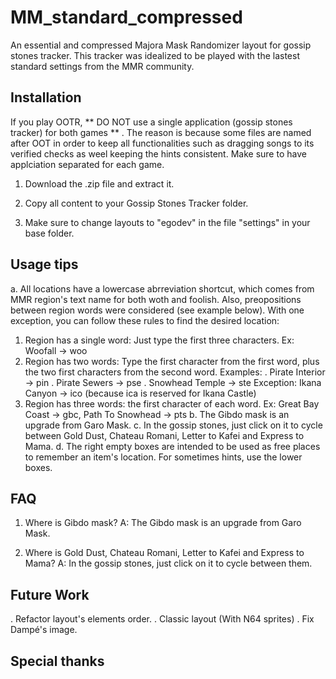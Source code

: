 # MM_standard_compressed

An essential and compressed Majora Mask Randomizer layout for gossip stones tracker. This tracker was idealized to be played with the lastest standard settings from the MMR community.

## Installation

If you play OOTR, ** DO NOT use a single application (gossip stones tracker) for both games ** . The reason is because some files are named after OOT in order to keep all functionalities such as dragging songs to its verified checks as weel keeping the hints consistent. Make sure to have applciation separated for each game. 

1. Download the .zip file and extract it.

2. Copy all content to your Gossip Stones Tracker folder.

3. Make sure to change layouts to "egodev" in the file "settings" in your base folder.

## Usage tips

a. All locations have a lowercase abrreviation shortcut, which comes from MMR region's text name for both woth and foolish. Also, preopositions between region words were considered (see example below). With one exception, you can follow these rules to find the desired location: 
  1. Region has a single word: Just type the first three characters. Ex: Woofall -> woo
  2. Region has two words: Type the first character from the first word, plus the two first characters from the second word. Examples:
    . Pirate Interior -> pin
    . Pirate Sewers -> pse
    . Snowhead Temple -> ste
    Exception: Ikana Canyon -> ico (because ica is reserved for Ikana Castle)
  3. Region has three words: the first character of each word. Ex: Great Bay Coast -> gbc, Path To Snowhead -> pts 
b. The Gibdo mask is an upgrade from Garo Mask.
c. In the gossip stones, just click on it to cycle between Gold Dust, Chateau Romani, Letter to Kafei and Express to Mama.
d. The right empty boxes are intended to be used as free places to remember an item's location. For sometimes hints, use the lower boxes.

## FAQ

1. Where is Gibdo mask?
A: The Gibdo mask is an upgrade from Garo Mask.

2. Where is Gold Dust, Chateau Romani, Letter to Kafei and Express to Mama?
A: In the gossip stones, just click on it to cycle between them.

## Future Work

. Refactor layout's elements order.
. Classic layout (With N64 sprites)
. Fix Dampé's image.

## Special thanks

